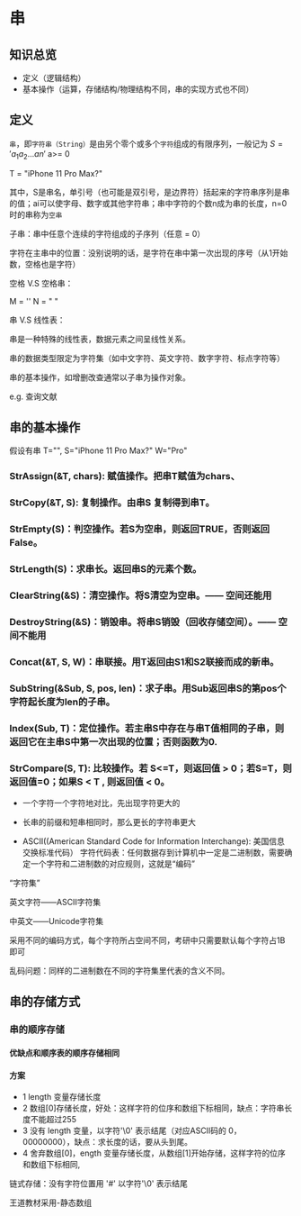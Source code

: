 # 串
## 知识总览
- 定义（逻辑结构）
- 基本操作（运算，存储结构/物理结构不同，串的实现方式也不同）

## 定义
`串`，即`字符串（String）`是由另个零个或多个`字符`组成的有限序列，一般记为 $S='a_{ 1}a_{2}...a{n}'$ a>= 0

T = "iPhone 11 Pro Max?"

其中，S是串名，单引号（也可能是双引号，是边界符）括起来的字符串序列是串的值；ai可以使字母、数字或其他字符串；串中字符的个数n成为串的长度，n=0时的串称为`空串`

子串：串中任意个连续的字符组成的子序列（任意 = 0）

字符在主串中的位置：没别说明的话，是字符在串中第一次出现的序号（从1开始数，空格也是字符）

空格 V.S 空格串：

M = '' N = "   " 

串 V.S 线性表：

串是一种特殊的线性表，数据元素之间呈线性关系。

串的数据类型限定为字符集（如中文字符、英文字符、数字字符、标点字符等）

串的基本操作，如增删改查通常以子串为操作对象。

e.g. 查询文献

## 串的基本操作

假设有串 T="", S="iPhone 11 Pro Max?" W="Pro"

### StrAssign(&T, chars): 赋值操作。把串T赋值为chars、

### StrCopy(&T, S): 复制操作。由串S 复制得到串T。

### StrEmpty(S)：判空操作。若S为空串，则返回TRUE，否则返回False。

### StrLength(S)：求串长。返回串S的元素个数。

### ClearString(&S)：清空操作。将S清空为空串。—— 空间还能用

### DestroyString(&S)：销毁串。将串S销毁（回收存储空间）。—— 空间不能用

### Concat(&T, S, W)：串联接。用T返回由S1和S2联接而成的新串。

### SubString(&Sub, S, pos, len)：求子串。用Sub返回串S的第pos个字符起长度为len的子串。

### Index(Sub, T)：定位操作。若主串S中存在与串T值相同的子串，则返回它在主串S中第一次出现的位置；否则函数为0.

### StrCompare(S, T): 比较操作。若 S<=T，则返回值 > 0；若S=T，则返回值=0；如果S < T , 则返回值 < 0。

- 一个字符一个字符地对比，先出现字符更大的

- 长串的前缀和短串相同时，那么更长的字符串更大

- ASCII((American Standard Code for Information Interchange): 美国信息交换标准代码） 字符代码表：任何数据存到计算机中一定是二进制数，需要确定一个字符和二进制数的对应规则，这就是“编码”

“字符集”

英文字符——ASCII字符集

中英文——Unicode字符集

采用不同的编码方式，每个字符所占空间不同，考研中只需要默认每个字符占1B即可

乱码问题：同样的二进制数在不同的字符集里代表的含义不同。

## 串的存储方式

### 串的顺序存储

#### 优缺点和顺序表的顺序存储相同

#### 方案

- 1 length 变量存储长度
- 2 数组[0]存储长度，好处：这样字符的位序和数组下标相同，缺点：字符串长度不能超过255
- 3 没有 length 变量，以字符'\0' 表示结尾（对应ASCII码的 0，00000000），缺点：求长度的话，要从头到尾。
- 4 舍弃数组[0]，ength 变量存储长度，从数组[1]开始存储，这样字符的位序和数组下标相同,


链式存储：没有字符位置用 '#' 以字符'\0' 表示结尾

王道教材采用-静态数组